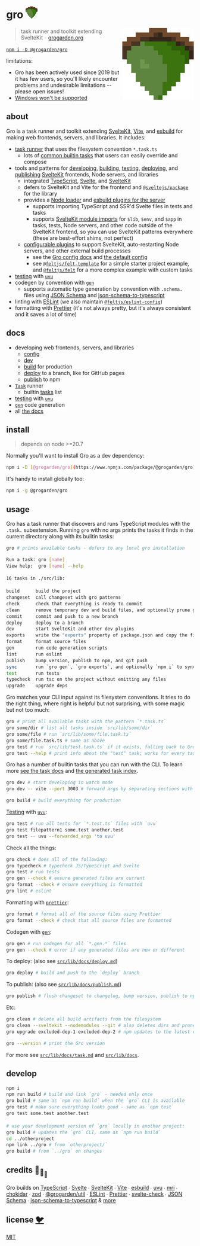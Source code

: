 # gro <img src="src/static/favicon.png" width="32" height="32">

<img src="src/static/favicon.png" align="right" width="192" height="192">

> task runner and toolkit extending SvelteKit - [grogarden.org](https://grogarden.org)

[`npm i -D @grogarden/gro`](https://www.npmjs.com/package/@grogarden/gro)

limitations:

- Gro has been actively used since 2019 but it has few users,
  so you'll likely encounter problems and undesirable limitations --
  please open issues!
- [Windows won't be supported](https://github.com/grogarden/gro/issues/319)

## about

Gro is a task runner and toolkit
extending [SvelteKit](https://github.com/sveltejs/kit),
[Vite](https://github.com/vitejs/vite),
and [esbuild](https://github.com/evanw/esbuild)
for making web frontends, servers, and libraries.
It includes:

- [task runner](/src/lib/docs/task.md) that uses the filesystem convention `*.task.ts`
  - lots of [common builtin tasks](/src/lib/docs/tasks.md) that users can easily override and compose
- tools and patterns for
  [developing](/src/lib/docs/dev.md),
  [building](/src/lib/docs/build.md),
  [testing](/src/lib/docs/test.md),
  [deploying](/src/lib/docs/deploy.md),
  and [publishing](/src/lib/docs/publish.md)
  [SvelteKit](https://github.com/sveltejs/kit) frontends, Node servers, and libraries
  - integrated [TypeScript](https://github.com/microsoft/typescript),
    [Svelte](https://github.com/sveltejs/svelte),
    and [SvelteKit](https://github.com/sveltejs/kit)
  - defers to SvelteKit and Vite for the frontend and
    [`@sveltejs/package`](https://kit.svelte.dev/docs/packaging) for the library
  - provides a [Node loader](/src/lib/loader.ts) and
    [esbuild plugins for the server](/src/lib/gro_plugin_server.ts)
    - supports importing TypeScript and SSR'd Svelte files in tests and tasks
    - supports [SvelteKit module imports](https://kit.svelte.dev/docs/modules) for
      `$lib`, `$env`, and `$app` in tasks, tests, Node servers,
      and other code outside of the SvelteKit frontend,
      so you can use SvelteKit patterns everywhere
      (these are best-effort shims, not perfect)
  - [configurable plugins](/src/lib/docs/plugin.md)
    to support SvelteKit, auto-restarting Node servers, and other external build processes
    - see the [Gro config docs](/src/lib/docs/config.md) and
      [the default config](https://github.com/grogarden/gro/blob/main/src/lib/gro.config.default.ts)
    - see [`@feltjs/felt-template`](https://github.com/feltjs/felt-template)
      for a simple starter project example, and
      [`@feltjs/felt`](https://github.com/feltjs/felt) for a more complex example with custom tasks
- [testing](/src/lib/docs/test.md) with [`uvu`](https://github.com/lukeed/uvu)
- codegen by convention with [`gen`](/src/lib/docs/gen.md)
  - supports automatic type generation by convention with `.schema.` files
    using [JSON Schema](https://json-schema.org/) and
    [json-schema-to-typescript](https://github.com/bcherny/json-schema-to-typescript)
- linting with [ESLint](https://github.com/eslint/eslint)
  (we also maintain [`@feltjs/eslint-config`](https://github.com/feltjs/eslint-config))
- formatting with [Prettier](https://github.com/prettier/prettier)
  (it's not always pretty, but it's always consistent and it saves a lot of time)

## docs

- developing web frontends, servers, and libraries
  - [config](/src/lib/docs/config.md)
  - [dev](/src/lib/docs/dev.md)
  - [build](/src/lib/docs/build.md) for production
  - [deploy](/src/lib/docs/deploy.md) to a branch, like for GitHub pages
  - [publish](/src/lib/docs/publish.md) to npm
- [`Task`](/src/lib/docs/task.md) runner
  - builtin [tasks](/src/lib/docs/tasks.md) list
- [testing](/src/lib/docs/test.md) with [`uvu`](https://github.com/lukeed/uvu)
- [`gen`](/src/lib/docs/gen.md) code generation
- all [the docs](/src/lib/docs#readme)

## install

> depends on node >=20.7

Normally you'll want to install Gro as a dev dependency:

```bash
npm i -D [@grogarden/gro](https://www.npmjs.com/package/@grogarden/gro)
```

It's handy to install globally too:

```bash
npm i -g @grogarden/gro
```

## usage

Gro has a task runner that discovers and runs TypeScript modules with the `.task.` subextension.
Running `gro` with no args prints the tasks
it finds in the current directory along with its builtin tasks:

```bash
gro # prints available tasks - defers to any local gro installation
```

```bash
Run a task: gro [name]
View help:  gro [name] --help

16 tasks in ./src/lib:

build      build the project
changeset  call changeset with gro patterns
check      check that everything is ready to commit
clean      remove temporary dev and build files, and optionally prune git branches
commit     commit and push to a new branch
deploy     deploy to a branch
dev        start SvelteKit and other dev plugins
exports    write the "exports" property of package.json and copy the file to .well-known
format     format source files
gen        run code generation scripts
lint       run eslint
publish    bump version, publish to npm, and git push
sync       run `gro gen`, `gro exports`, and optionally `npm i` to sync up
test       run tests
typecheck  run tsc on the project without emitting any files
upgrade    upgrade deps
```

Gro matches your CLI input against its filesystem conventions.
It tries to do the right thing, where right is helpful but not surprising,
with some magic but not too much:

```bash
gro # print all available tasks with the pattern `*.task.ts`
gro some/dir # list all tasks inside `src/lib/some/dir`
gro some/file # run `src/lib/some/file.task.ts`
gro some/file.task.ts # same as above
gro test # run `src/lib/test.task.ts` if it exists, falling back to Gro's builtin
gro test --help # print info about the "test" task; works for every task
```

Gro has a number of builtin tasks that you can run with the CLI.
To learn more [see the task docs](/src/lib/docs/task.md)
and [the generated task index](/src/lib/docs/tasks.md).

```bash
gro dev # start developing in watch mode
gro dev -- vite --port 3003 # forward args by separating sections with --
```

```bash
gro build # build everything for production
```

[Testing](/src/lib/docs/test.md) with [`uvu`](https://github.com/lukeed/uvu):

```bash
gro test # run all tests for `*.test.ts` files with `uvu`
gro test filepattern1 some.test another.test
gro test -- uvu --forwarded_args 'to uvu'
```

Check all the things:

```bash
gro check # does all of the following:
gro typecheck # typecheck JS/TypeScript and Svelte
gro test # run tests
gro gen --check # ensure generated files are current
gro format --check # ensure everything is formatted
gro lint # eslint
```

Formatting with [`prettier`](https://github.com/prettier/prettier):

```bash
gro format # format all of the source files using Prettier
gro format --check # check that all source files are formatted
```

Codegen with [`gen`](/src/lib/docs/gen.md):

```bash
gro gen # run codegen for all `*.gen.*` files
gro gen --check # error if any generated files are new or different
```

To deploy: (also see [`src/lib/docs/deploy.md`](/src/lib/docs/deploy.md))

```bash
gro deploy # build and push to the `deploy` branch
```

To publish: (also see [`src/lib/docs/publish.md`](/src/lib/docs/publish.md))

```bash
gro publish # flush changeset to changelog, bump version, publish to npm, and git push
```

Etc:

```bash
gro clean # delete all build artifacts from the filesystem
gro clean --sveltekit --nodemodules --git # also deletes dirs and prunes git branches
gro upgrade excluded-dep-1 excluded-dep-2 # npm updates to the latest everything
```

```bash
gro --version # print the Gro version
```

For more see [`src/lib/docs/task.md`](/src/lib/docs/task.md) and [`src/lib/docs`](/src/lib/docs).

## develop

```bash
npm i
npm run build # build and link `gro` - needed only once
gro build # same as `npm run build` when the `gro` CLI is available
gro test # make sure everything looks good - same as `npm test`
gro test some.test another.test

# use your development version of `gro` locally in another project:
gro build # updates the `gro` CLI, same as `npm run build`
cd ../otherproject
npm link ../gro # from `otherproject/`
gro build # from `../gro` on changes
```

## credits 🐢<sub>🐢</sub><sub><sub>🐢</sub></sub>

Gro builds on
[TypeScript](https://github.com/microsoft/TypeScript) ∙
[Svelte](https://github.com/sveltejs/svelte) ∙
[SvelteKit](https://github.com/sveltejs/kit) ∙
[Vite](https://github.com/vitejs/vite) ∙
[esbuild](https://github.com/evanw/esbuild) ∙
[uvu](https://github.com/lukeed/uvu) ∙
[mri](https://github.com/lukeed/mri) ∙
[chokidar](https://github.com/paulmillr/chokidar) ∙
[zod](https://github.com/colinhacks/zod) ∙
[@grogarden/util](https://github.com/grogarden/util) ∙
[ESLint](https://github.com/eslint/eslint) ∙
[Prettier](https://github.com/prettier/prettier) ∙
[svelte-check](https://github.com/sveltejs/language-tools/tree/master/packages/svelte-check) ∙
[JSON Schema](https://json-schema.org/) ∙
[json-schema-to-typescript](https://github.com/bcherny/json-schema-to-typescript) &
[more](package.json)

## license [🐦](https://wikipedia.org/wiki/Free_and_open-source_software)

[MIT](LICENSE)
